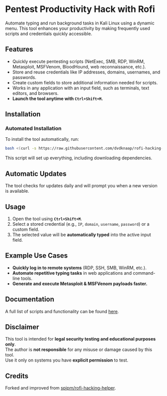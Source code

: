 # Pentest Productivity Hack with Rofi

Automate typing and run background tasks in Kali Linux using a dynamic menu. 
This tool enhances your productivity by making frequently used scripts and credentials quickly accessible.

## Features

- Quickly execute pentesting scripts (NetExec, SMB, RDP, WinRM, Metasploit, MSFVenom, BloodHound, web reconnaissance, etc.).
- Store and reuse credentials like IP addresses, domains, usernames, and passwords.
- Create custom fields to store additional information needed for scripts.
- Works in any application with an input field, such as terminals, text editors, and browsers.
- **Launch the tool anytime with `Ctrl+Shift+M`.**

## Installation

### Automated Installation

To install the tool automatically, run:

```bash
bash <(curl -s https://raw.githubusercontent.com/dvdknaap/rofi-hacking-helper/main/install.sh)
```

This script will set up everything, including downloading dependencies.

## Automatic Updates

The tool checks for updates daily and will prompt you when a new version is available.

## Usage

1. Open the tool using **`Ctrl+Shift+M`**.
2. Select a stored credential (e.g., `IP`, `domain`, `username`, `password`) or a custom field.
3. The selected value will be **automatically typed** into the active input field.

## Example Use Cases

- **Quickly log in to remote systems** (RDP, SSH, SMB, WinRM, etc.).
- **Automate repetitive typing tasks** in web applications and command-line tools.
- **Generate and execute Metasploit & MSFVenom payloads faster.**

## Documentation

A full list of scripts and functionality can be found [here](https://github.com/dvdknaap/rofi-hacking-helper/blob/main/documentation/script_list.md).

## Disclaimer

This tool is intended for **legal security testing and educational purposes only**.  
The author is **not responsible** for any misuse or damage caused by this tool.  
Use it only on systems you have **explicit permission** to test.

## Credits

Forked and improved from [spipm/rofi-hacking-helper](https://github.com/spipm/rofi-hacking-helper).